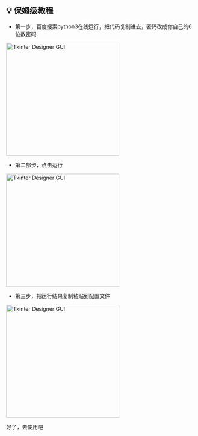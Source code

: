 ## 💡 保姆级教程

- 第一步，百度搜索python3在线运行，把代码复制进去，密码改成你自己的6位数密码

<img width="300" alt="Tkinter Designer GUI" src="https://github.com/dapaoxixixi/feiyoung/blob/main/ps1.png">

- 第二部步，点击运行

<img width="300" alt="Tkinter Designer GUI" src="https://github.com/dapaoxixixi/feiyoung/blob/main/ps1.png">

- 第三步，把运行结果复制粘贴到配置文件

<img width="300" alt="Tkinter Designer GUI" src="https://github.com/dapaoxixixi/feiyoung/blob/main/ps1.png">

好了，去使用吧
